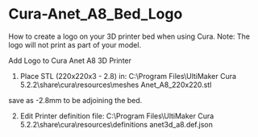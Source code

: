# Cura-Anet_A8_Bed_Logo
How to create a logo on your 3D printer bed when using Cura. Note: The logo will not print as part of your model.

Add Logo to Cura Anet A8 3D Printer

1) Place STL (220x220x3 - 2.8) in:
C:\Program Files\UltiMaker Cura 5.2.2\share\cura\resources\meshes
Anet_A8_220x220.stl

save as -2.8mm to be adjoining the bed.

2) Edit Printer definition file:
C:\Program Files\UltiMaker Cura 5.2.2\share\cura\resources\definitions
anet3d_a8.def.json

